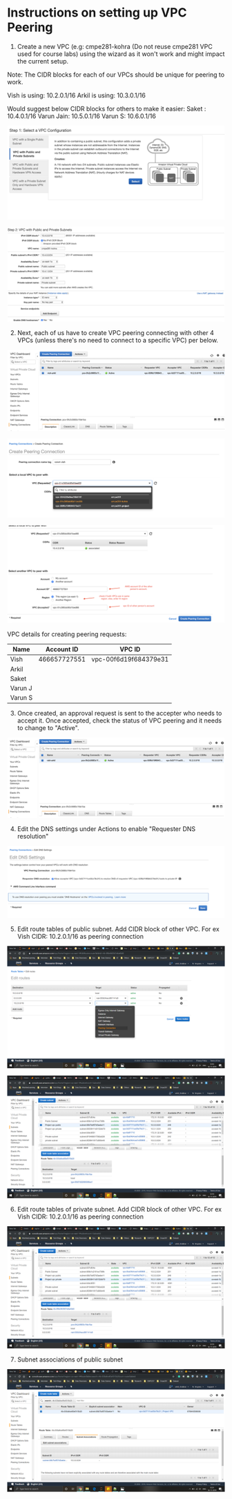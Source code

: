 # Instructions on setting up VPC Peering

1. Create a new VPC (e.g: cmpe281-kohra (Do not reuse cmpe281 VPC used for course labs) using the wizard as it won't work and might impact the current setup.

Note: The CIDR blocks for each of our VPCs should be unique for peering to work. 

Vish is using: 10.2.0.1/16
Arkil is using: 10.3.0.1/16

Would suggest below CIDR blocks for others to make it easier:
Saket : 10.4.0.1/16
Varun Jain: 10.5.0.1/16
Varun S: 10.6.0.1/16

![](1.png)

![](2.png)

2. Next, each of us have to create VPC peering connecting with other 4 VPCs (unless there's no need to connect to a specific VPC) per below.

![](3.1.png)

![](3.png)

![](4.png)

VPC details for creating peering requests:

|  Name 	  |   Account ID 	| VPC ID   	              |
|-----------|---------------|-------------------------|
|   Vish	  |  466657727551 | vpc-00f6d19f684379e31  	|
|   Arkil	  |   	          |   	                    |
|   Saket   |             	|   	                    |
|  Varun J	|   	          |   	                    |
|  Varun S  |   	          |                         |


3. Once created, an approval request is sent to the accepter who needs to accept it. Once accepted, check the status of VPC peering and it needs to change to "Active".

![](4.1.png)

4. Edit the DNS settings under Actions to enable "Requester DNS resolution"

![](5.png)

5. Edit route tables of public subnet. Add CIDR block of other VPC. For ex Vish CIDR: 10.2.0.1/16 as peering connection

![](7.1.png) 

![](7.png) 

6. Edit route tables of private subnet. Add CIDR block of other VPC. For ex Vish CIDR: 10.2.0.1/16 as peering connection

![](8.png) 

7. Subnet associations of public subnet

![](9.png) 

